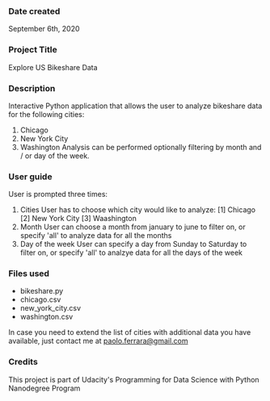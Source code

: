 ### Date created
September 6th, 2020

### Project Title
Explore US Bikeshare Data

### Description
Interactive Python application that allows the user to analyze bikeshare data for the following cities:
1. Chicago
2. New York City
3. Washington
Analysis can be performed optionally filtering by month and / or day of the week.

### User guide
User is prompted three times:
1. Cities
   User has to choose which city would like to analyze:
   [1] Chicago
   [2] New York City
   [3] Waashington
2. Month
   User can choose a month from january to june to filter on, or specify 'all' to analyze data for all the months
3. Day of the week
   User can specify a day from Sunday to Saturday to filter on, or specify 'all' to analzye data for all the days of the week

### Files used
* bikeshare.py
* chicago.csv
* new_york_city.csv
* washington.csv

In case you need to extend the list of cities with additional data you have available, just contact me at <paolo.ferrara@gmail.com>

### Credits
This project is part of Udacity's Programming for Data Science with Python Nanodegree Program
